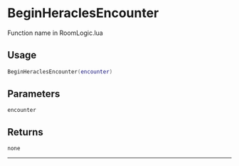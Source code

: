 # BeginHeraclesEncounter
Function name in RoomLogic.lua
## Usage
```lua
BeginHeraclesEncounter(encounter)
```
## Parameters
`encounter`
## Returns
`none`

---